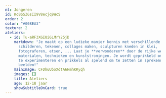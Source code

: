 ```yaml
---
nl: Jongeren
id: KcBSSZGsII9V8ecjq9WcS
order: 2
color: "#008EA3"
texture: 2
ateliers:
  - id: Tu-aRF3XGIUiGLMrY25jD
    markdown: "Je maakt op een ludieke manier kennis met verschillende technieken:
      schilderen, tekenen, collages maken, sculpturen kneden in klei,
      fotograferen, etsen, ... Laat je **verwonderen** door de rijke wereld van
      materialen, technieken en kunststromingen. Je wordt geprikkeld om te doen,
      te experimenteren en prikkels al spelend om te zetten in sprekende
      beelden!"
    mainImage: CFDhuUboXdtA6HmhKRyqh
    images: []
    title: Ateliers
    age: 12-18 jaar
    showSubtitleOnCard: true
---
```

